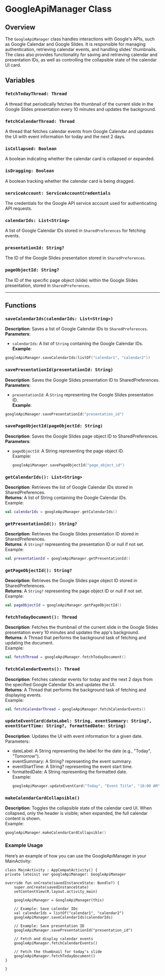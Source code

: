 # GoogleApiManager Class

## Overview
The `GoogleApiManager` class handles interactions with Google's APIs, such as Google Calendar and Google Slides. It is responsible for managing authentication, retrieving calendar events, and handling slides' thumbnails. The class also provides functionality for saving and retrieving calendar and presentation IDs, as well as controlling the collapsible state of the calendar UI card.

## Variables

### `fetchTodayThread: Thread`
A thread that periodically fetches the thumbnail of the current slide in the Google Slides presentation every 10 minutes and updates the background.

### `fetchCalendarThread: Thread`
A thread that fetches calendar events from Google Calendar and updates the UI with event information for today and the next 2 days.

### `isCollapsed: Boolean`
A boolean indicating whether the calendar card is collapsed or expanded.

### `isDragging: Boolean`
A boolean tracking whether the calendar card is being dragged.

### `serviceAccount: ServiceAccountCredentials`
The credentials for the Google API service account used for authenticating API requests.

### `calendarIds: List<String>`
A list of Google Calendar IDs stored in `SharedPreferences` for fetching events.

### `presentationId: String?`
The ID of the Google Slides presentation stored in `SharedPreferences`.

### `pageObjectId: String?`
The ID of the specific page object (slide) within the Google Slides presentation, stored in `SharedPreferences`.

---

## Functions

### `saveCalendarIds(calendarIds: List<String>)`
**Description**: Saves a list of Google Calendar IDs to `SharedPreferences`.  
**Parameters**:  
- `calendarIds`: A list of `String` containing the Google Calendar IDs.  
**Example**:  
```kotlin
googleApiManager.saveCalendarIds(listOf("calendar1", "calendar2"))
```
### `savePresentationId(presentationId: String)`

**Description**: Saves the Google Slides presentation ID to SharedPreferences.  
**Parameters**:  
- `presentationId`: A `String` representing the Google Slides presentation ID.  
**Example**:  
```kotlin
googleApiManager.savePresentationId("presentation_id")
```

### `savePageObjectId(pageObjectId: String)`

**Description**: Saves the Google Slides page object ID to SharedPreferences.\
**Parameters**:

-   `pageObjectId`: A String representing the page object ID.\
    Example:
    ```kotlin
    googleApiManager.savePageObjectId("page_object_id")
    ```



### `getCalendarIds(): List<String>`

**Description**: Retrieves the list of Google Calendar IDs stored in SharedPreferences.\
**Returns**: A list of String containing the Google Calendar IDs.\
Example:
```kotlin
val calendarIds = googleApiManager.getCalendarIds()
```


### `getPresentationId(): String?`

**Description**: Retrieves the Google Slides presentation ID stored in SharedPreferences.\
**Returns**: A `String?` representing the presentation ID or null if not set.\
Example:
```kotlin
val presentationId = googleApiManager.getPresentationId()
```


### `getPageObjectId(): String?`

**Description**: Retrieves the Google Slides page object ID stored in SharedPreferences.\
**Returns**: A `String?` representing the page object ID or null if not set.\
Example:
```kotlin
val pageObjectId = googleApiManager.getPageObjectId()
```


### `fetchTodayDocument(): Thread`

**Description**: Fetches the thumbnail of the current slide in the Google Slides presentation every 10 minutes and updates the app's background.\
**Returns**: A Thread that performs the background task of fetching and updating the document.\
Example:
```kotlin
val fetchThread = googleApiManager.fetchTodayDocument()
```


### `fetchCalendarEvents(): Thread`

**Description**: Fetches calendar events for today and the next 2 days from the specified Google Calendar IDs and updates the UI.\
**Returns**: A Thread that performs the background task of fetching and displaying events.\
Example:
```kotlin
val fetchCalendarThread = googleApiManager.fetchCalendarEvents()
```


### `updateEventCard(dateLabel: String, eventSummary: String?, eventStartTime: String?, formattedDate: String)`

**Description**: Updates the UI with event information for a given date.
Parameters:

-   dateLabel: A String representing the label for the date (e.g., "Today", "Tomorrow").
-   eventSummary: A String? representing the event summary.
-   eventStartTime: A String? representing the event start time.
-   formattedDate: A String representing the formatted date.\
    Example:
    ```kotlin
    googleApiManager.updateEventCard("Today", "Event Title", "10:00 AM", "Feb 4")
    ```


### `makeCalendarCardCollapsible()`

**Description**: Toggles the collapsible state of the calendar card UI. When collapsed, only the header is visible; when expanded, the full calendar content is shown.\
Example:
```kotlin
googleApiManager.makeCalendarCardCollapsible()
```


### Example Usage

Here’s an example of how you can use the GoogleApiManager in your MainActivity:
```
class MainActivity : AppCompatActivity() {
private lateinit var googleApiManager: GoogleApiManager

override fun onCreate(savedInstanceState: Bundle?) {  
    super.onCreate(savedInstanceState)  
    setContentView(R.layout.activity_main)  

    googleApiManager = GoogleApiManager(this)  

    // Example: Save calendar IDs  
    val calendarIds = listOf("calendar1", "calendar2")  
    googleApiManager.saveCalendarIds(calendarIds)  

    // Example: Save presentation ID  
    googleApiManager.savePresentationId("presentation_id")  

    // Fetch and display calendar events  
    googleApiManager.fetchCalendarEvents()  

    // Fetch the thumbnail for today's slide  
    googleApiManager.fetchTodayDocument()  
}  

}
```